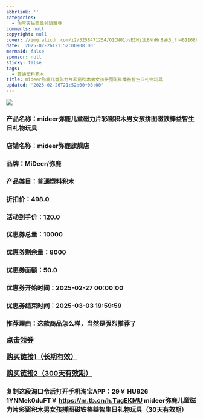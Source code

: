 ```yaml
---
abbrlink: ''
categories:
  - 淘宝天猫商品领隐藏券
comments: null
copyright: null
cover: //img.alicdn.com/i2/3258471254/O1CN01bvEIMj1L8NhHr8ak5_!!4611686018427384662-0-item_pic.jpg
date: '2025-02-26T21:52:00+08:00'
mermaid: false
sponsor: null
sticky: false
tags:
  - 普通塑料积木
title: mideer弥鹿儿童磁力片彩窗积木男女孩拼图磁铁棒益智生日礼物玩具
updated: '2025-02-26T21:52:00+08:00'
--- 
```


![](//img.alicdn.com/i2/3258471254/O1CN01bvEIMj1L8NhHr8ak5_!!4611686018427384662-0-item_pic.jpg)

### 产品名称：mideer弥鹿儿童磁力片彩窗积木男女孩拼图磁铁棒益智生日礼物玩具
### 店铺名称：mideer弥鹿旗舰店
### 品牌：MiDeer/弥鹿
### 产品类目：普通塑料积木
### 折扣价：498.0
### 活动到手价：120.0
### 优惠券总量：10000
### 优惠券剩余量：8000
### 优惠券面额：50.0
### 优惠券开始时间：2025-02-27 00:00:00	
### 优惠券结束时间：2025-03-03 19:59:59	
### 推荐理由：这款商品怎么样，当然是强烈推荐了

<p style="font-size: 18px; font-weight: bold;">
  <a href="https://uland.taobao.com/coupon/edetail?e=mhvB8oUkpvilhHvvyUNXZfh8CuWt5YH5OVuOuRD5gLJMmdsrkidbOWBzzpT26idJB%2BTea1Idr5Mo1py2ouK%2BhmwoixLZBjt%2BliM92yOJwpabmxtO6%2B1mQ5nwCecyhtxuRSHvQe2jOLZ9pbNCYX0I%2BPP%2BWUTgK%2F%2B0I%2BtaUgbudUxA%2B536asYsLWVfKa%2BhVnNDoihZ%2BYcg86Eh4LA7A9yTsZjB6TX2HR3QQ5WKStDdyeTLAJho1Tgm24y1rRo98IyIzxHHRjXbSzC3GXpSbfs48gsTD2Cn847TdvIP3tMX1%2FIVVVR2VpXZis3S0LEoRTJ9swDhlpaMEawCGruttYDvNg%3D%3D&traceId=2166d8db17407296732636749d133b&union_lens=lensId%3AOPT%401740729689%4021334a52_0e6f_1954b9323b3_e894%4001%40eyJmbG9vcklkIjo3MzM1NH0ie" target="_blank">点击领券</a>
</p>
<p style="font-size: 18px; font-weight: bold;">
  <a href="https://s.click.taobao.com/t?e=m%3D2%26s%3Dno75x7gOFMtw4vFB6t2Z2ueEDrYVVa64K7Vc7tFgwiHjf2vlNIV67kkfnVn6TwKdghoTQriFyXz3ID%2FV1RqsF4wnCJeELi4I%2FIEn%2BS1IjHAB0ghlTd7WlZVm%2FOAUUFw71qrpxiwMoCNxc1AtbZGVSxI%2FEwnACV5E8Ckg6633LnALZMqoQW%2BfuKGzo1lVxIioxBzfPLHH9Tu6Uob8B5ve1zKKY4WPh4MvXG58EZ%2FRGOUk4DRMcFC8%2BoCuFnxRjOyRjCYtYGASbzRUrFwjXfRKMROfYmExpA2104bt%2FCh0HCYmbH1OyAjWzELbbgMt5dRHJ%2FVaDUVatw8%3D" target="_blank">购买链接1（长期有效）</a>
</p>
<p style="font-size: 18px; font-weight: bold;">
  <a href="https://s.click.taobao.com/LUS4TNs" target="_blank">购买链接2（300天有效期）</a>
</p>

### 复制这段淘口令后打开手机淘宝APP：29￥ HU926 1YNMek0duFT￥ https://m.tb.cn/h.TugEKMU  mideer弥鹿儿童磁力片彩窗积木男女孩拼图磁铁棒益智生日礼物玩具（30天有效期）
